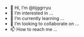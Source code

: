 - 👋 Hi, I’m @tijggrryu
- 👀 I’m interested in ...
- 🌱 I’m currently learning ...
- 💞️ I’m looking to collaborate on ...
- 📫 How to reach me ...

<!---
tijggrryu/tijggrryu is a ✨ special ✨ repository because its `README.md` (this file) appears on your GitHub profile.
You can click the Preview link to take a look at your changes.
--->
